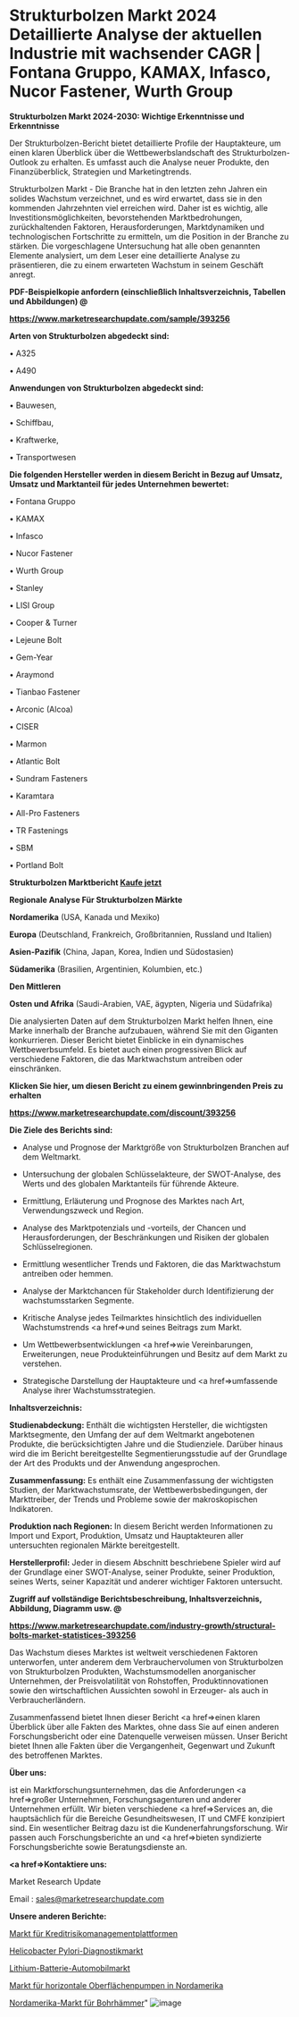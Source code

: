 # Strukturbolzen Markt 2024 Detaillierte Analyse der aktuellen Industrie mit wachsender CAGR | Fontana Gruppo, KAMAX, Infasco, Nucor Fastener, Wurth Group

<strong>Strukturbolzen Markt 2024-2030: Wichtige Erkenntnisse und Erkenntnisse</strong>

Der Strukturbolzen-Bericht bietet detaillierte Profile der Hauptakteure, um einen klaren Überblick über die Wettbewerbslandschaft des Strukturbolzen-Outlook zu erhalten. Es umfasst auch die Analyse neuer Produkte, den Finanzüberblick, Strategien und Marketingtrends.

Strukturbolzen Markt - Die Branche hat in den letzten zehn Jahren ein solides Wachstum verzeichnet, und es wird erwartet, dass sie in den kommenden Jahrzehnten viel erreichen wird. Daher ist es wichtig, alle Investitionsmöglichkeiten, bevorstehenden Marktbedrohungen, zurückhaltenden Faktoren, Herausforderungen, Marktdynamiken und technologischen Fortschritte zu ermitteln, um die Position in der Branche zu stärken. Die vorgeschlagene Untersuchung hat alle oben genannten Elemente analysiert, um dem Leser eine detaillierte Analyse zu präsentieren, die zu einem erwarteten Wachstum in seinem Geschäft anregt.



<strong><b>PDF-Beispielkopie anfordern (einschließlich Inhaltsverzeichnis, Tabellen und Abbildungen) @ </b></strong>

<strong><a href=https://www.marketresearchupdate.com/sample/393256>

<strong>https://www.marketresearchupdate.com/sample/393256</u></a></strong></strong>



<strong>Arten von Strukturbolzen abgedeckt sind:</strong>

• A325

• A490



<strong>Anwendungen von Strukturbolzen abgedeckt sind:</strong>

• Bauwesen,

• Schiffbau,

• Kraftwerke,

• Transportwesen



<strong>Die folgenden Hersteller werden in diesem Bericht in Bezug auf Umsatz, Umsatz und Marktanteil für jedes Unternehmen bewertet:</strong>

• Fontana Gruppo

• KAMAX

• Infasco

• Nucor Fastener

• Wurth Group

• Stanley

• LISI Group

• Cooper & Turner

• Lejeune Bolt

• Gem-Year

• Araymond

• Tianbao Fastener

• Arconic (Alcoa)

• CISER

• Marmon

• Atlantic Bolt

• Sundram Fasteners

• Karamtara

• All-Pro Fasteners

• TR Fastenings

• SBM

• Portland Bolt



<strong>Strukturbolzen Marktbericht <a href=https://www.marketresearchupdate.com/buynow/393256>Kaufe jetzt</a></strong>



<strong>Regionale Analyse Für Strukturbolzen Märkte</strong>



<strong>Nordamerika</strong> (USA, Kanada und Mexiko)



<strong>Europa</strong> (Deutschland, Frankreich, Großbritannien, Russland und Italien)



<strong>Asien-Pazifik</strong> (China, Japan, Korea, Indien und Südostasien)



<strong>Südamerika</strong> (Brasilien, Argentinien, Kolumbien, etc.)



<strong>Den Mittleren</strong> 

<strong>Osten und Afrika</strong> (Saudi-Arabien, VAE, ägypten, Nigeria und Südafrika)

Die analysierten Daten auf dem Strukturbolzen Markt helfen Ihnen, eine Marke innerhalb der Branche aufzubauen, während Sie mit den Giganten konkurrieren. Dieser Bericht bietet Einblicke in ein dynamisches Wettbewerbsumfeld. Es bietet auch einen progressiven Blick auf verschiedene Faktoren, die das Marktwachstum antreiben oder einschränken.



<strong>Klicken Sie hier, um diesen Bericht zu einem gewinnbringenden Preis zu erhalten
</strong>

<strong><a href=https://www.marketresearchupdate.com/discount/393256>https://www.marketresearchupdate.com/discount/393256</b></u></strong></a>



<strong>Die Ziele des Berichts sind:</strong>

- Analyse und Prognose der Marktgröße von Strukturbolzen Branchen auf dem Weltmarkt.

- Untersuchung der globalen Schlüsselakteure, der SWOT-Analyse, des Werts und des globalen Marktanteils für führende Akteure.

- Ermittlung, Erläuterung und Prognose des Marktes nach Art, Verwendungszweck und Region.

- Analyse des Marktpotenzials und -vorteils, der Chancen und Herausforderungen, der Beschränkungen und Risiken der globalen Schlüsselregionen.

- Ermittlung wesentlicher Trends und Faktoren, die das Marktwachstum antreiben oder hemmen.

- Analyse der Marktchancen für Stakeholder durch Identifizierung der wachstumsstarken Segmente.

- Kritische Analyse jedes Teilmarktes hinsichtlich des individuellen Wachstumstrends <a href=>und</a> seines Beitrags zum Markt.

- Um Wettbewerbsentwicklungen <a href=>wie</a> Vereinbarungen, Erweiterungen, neue Produkteinführungen und Besitz auf dem Markt zu verstehen.

- Strategische Darstellung der Hauptakteure und <a href=>umfas</a>sende Analyse ihrer Wachstumsstrategien.



<strong>Inhaltsverzeichnis:</strong>



<strong>Studienabdeckung:</strong> Enthält die wichtigsten Hersteller, die wichtigsten Marktsegmente, den Umfang der auf dem Weltmarkt angebotenen Produkte, die berücksichtigten Jahre und die Studienziele. Darüber hinaus wird die im Bericht bereitgestellte Segmentierungsstudie auf der Grundlage der Art des Produkts und der Anwendung angesprochen.



<strong>Zusammenfassung:</strong> Es enthält eine Zusammenfassung der wichtigsten Studien, der Marktwachstumsrate, der Wettbewerbsbedingungen, der Markttreiber, der Trends und Probleme sowie der makroskopischen Indikatoren.



<strong>Produktion nach Regionen:</strong> In diesem Bericht werden Informationen zu Import und Export, Produktion, Umsatz und Hauptakteuren aller untersuchten regionalen Märkte bereitgestellt.



<strong>Herstellerprofil:</strong> Jeder in diesem Abschnitt beschriebene Spieler wird auf der Grundlage einer SWOT-Analyse, seiner Produkte, seiner Produktion, seines Werts, seiner Kapazität und anderer wichtiger Faktoren untersucht.



<strong><b>Zugriff auf vollständige Berichtsbeschreibung, Inhaltsverzeichnis, Abbildung, Diagramm usw. @ </b></strong>

<strong><a href=https://www.marketresearchupdate.com/industry-growth/structural-bolts-market-statistices-393256>https://www.marketresearchupdate.com/industry-growth/structural-bolts-market-statistices-393256</a></strong>

Das Wachstum dieses Marktes ist weltweit verschiedenen Faktoren unterworfen, unter anderem dem Verbrauchervolumen von Strukturbolzen von Strukturbolzen Produkten, Wachstumsmodellen anorganischer Unternehmen, der Preisvolatilität von Rohstoffen, Produktinnovationen sowie den wirtschaftlichen Aussichten sowohl in Erzeuger- als auch in Verbraucherländern.

Zusammenfassend bietet Ihnen dieser Bericht <a href=>einen</a> klaren Überblick über alle Fakten des Marktes, ohne dass Sie auf einen anderen Forschungsbericht oder eine Datenquelle verweisen müssen. Unser Bericht bietet Ihnen alle Fakten über die Vergangenheit, Gegenwart und Zukunft des betroffenen Marktes.



<strong>Über uns:</strong>

 ist ein Marktforschungsunternehmen, das die Anforderungen <a href=>großer</a> Unternehmen, Forschungsagenturen und anderer Unternehmen erfüllt. Wir bieten verschiedene <a href=>Services</a> an, die hauptsächlich für die Bereiche Gesundheitswesen, IT und CMFE konzipiert sind. Ein wesentlicher Beitrag dazu ist die Kundenerfahrungsforschung. Wir passen auch Forschungsberichte an und <a href=>bieten</a> syndizierte Forschungsberichte sowie Beratungsdienste an.



<strong><a href=>Kontaktiere uns:</a></strong>

Market Research Update

Email : sales@marketresearchupdate.com



<strong>Unsere anderen Berichte:</strong>

<a href=https://www.linkedin.com/pulse/credit-risk-management-platform-market-opportunities>Markt für Kreditrisikomanagementplattformen</a>

<a href=https://www.linkedin.com/pulse/helicobacter-pylori-diagnostics-market-sizing>Helicobacter Pylori-Diagnostikmarkt</a>

<a href=https://www.linkedin.com/pulse/lithium-battery-automotive-market-2023-remarking>Lithium-Batterie-Automobilmarkt</a>

<a href=https://www.linkedin.com/pulse/north-america-horizontal-surface-pumps-market>Markt für horizontale Oberflächenpumpen in Nordamerika</a>

<a href=https://www.linkedin.com/pulse/north-america-rotary-hammer-market-2023-pointing-capture>Nordamerika-Markt für Bohrhämmer</a>"
![image](https://github.com/meghapanth/markettrends/assets/163847665/cb600bbe-ac64-4a47-8734-7b4f5cb3c854)
